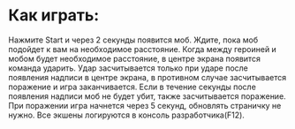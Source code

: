 <h1>Как играть:</h1>

Нажмите Start и через 2 секунды появится моб. Ждите, пока моб подойдет к вам на необходимое расстояние. Когда между героиней и мобом будет необходимое расстояние, в центре экрана появится команда ударить. Удар засчитывается только при ударе после появления надписи в центре экрана, в противном случае засчитывается поражение и игра заканчивается. Если в течение секунды после появления надписи моб не будет убит, также засчитывается поражение.
При поражении игра начнется через 5 секунд, обновлять страничку не нужно.
Все экшены логируются в консоль разработчика(F12).
